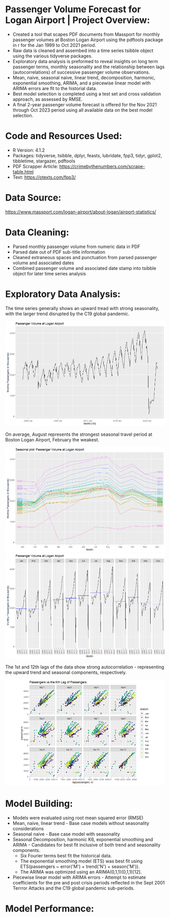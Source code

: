 # Passenger Volume Forecast for Logan Airport | Project Overview:
* Created a tool that scapes PDF documents from Massport for monthly passenger volumes at Boston Logan Airport using the pdftools package in r for the Jan 1999 to Oct 2021 period.
* Raw data is cleaned and assembed into a time series tsibble object using the various tidyverse packages.
* Exploratory data analysis is preformed to reveal insights on long term passenger terms, monthly seasonality and the relationship between lags (autocorrelations) of successive passenger volume observations.
* Mean, naive, seasonal naive, linear trend, decomposition, harmonic, exponential smoothing, ARIMA, and a piecewise linear model with ARIMA errors are fit to the historial data.
* Best model selection is completed using a test set and cross validation approach, as assessed by RMSE.
* A final 2-year passenger volume forecast is offered for the Nov 2021 through Oct 2023 period using all available data on the best model selection.

# Code and Resources Used:
* R Version: 4.1.2
* Packages: tidyverse, tsibble, dplyr, feasts, lubridate, fpp3, tidyr, gplot2, tibbletime, stargazer, pdftools
* PDF Scrapper Article: https://crimebythenumbers.com/scrape-table.html
* Text: https://otexts.com/fpp3/

# Data Source:
https://www.massport.com/logan-airport/about-logan/airport-statistics/

# Data Cleaning:
* Parsed monthly passenger volume from numeric data in PDF
* Parsed date out of PDF sub-title information
* Cleaned extraneous spaces and punctuation from parsed passenger volume and associated dates
* Combined passenger volume and associated date stamp into tsibble object for later time series analysis

# Exploratory Data Analysis:
The time series generally shows an upward tread with strong seasonality, with the larger trend disrupted by the C19 global pandemic.

![](https://github.com/ross-walendziak/Passenger-Forecast/blob/main/graphics/Raw%20Time%20Series%20Plot.png)

On average, August represents the strongest seasonal travel period at Boston Logan Airport, February the weakest.

![](https://github.com/ross-walendziak/Passenger-Forecast/blob/main/graphics/Seasonal%20Plot.png) 
![](https://github.com/ross-walendziak/Passenger-Forecast/blob/main/graphics/Seasonal%20Subseries.png)

The 1st and 12th lags of the data show strong autocorrelation - representing the upward trend and seasonal components, respectively.

![](https://github.com/ross-walendziak/Passenger-Forecast/blob/main/graphics/Autocorrelation%20Plot.png)

# Model Building:

* Models were evaluated using root mean squared error (RMSE)
* Mean, naive, linear trend - Base case models without seasonality considerations
* Seasonal naive - Base case model with seasonality
* Seasonal Decomposition, harmonic K6, exponential smoothing and ARIMA - Candidates for best fit inclusive of both trend and seasonality components. 
  * Six Fourier terms best fit the historical data.
  * The exponential smoothing model (ETS) was best fit using ETS(passengers ~ error('M') + trend('N') + season('M')).  
  * The ARIMA was optimized using an ARIMA(0,1,1)(0,1,1)[12].
* Piecewise linear model with ARIMA errors - Attempt to estimate coefficients for the pre and post crisis periods reflected in the Sept 2001 Terrror Attacks and the C19 global pandemic sub-periods.

# Model Performance:
